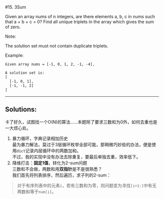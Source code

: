 #15. 3Sum

Given an array nums of n integers, are there elements a, b, c in nums such that a + b + c = 0? Find all unique triplets in the array which gives the sum of zero.

Note:

The solution set must not contain duplicate triplets.

Example:
```
Given array nums = [-1, 0, 1, 2, -1, -4],

A solution set is:
[
  [-1, 0, 1],
  [-1, -1, 2]
]
```  
---
## Solutions:
卡了好久，试图找一个O(N)的算法……本题除了要求三数和为0外，如何去重也是一大烦心处。
1. 暴力循环，字典记录相加历史  
最为暴力解法，莫过于3层循环枚举全部可能，那稍微巧妙些的办法，便是使用`dict`记录内层循环中的两数加和。  
不过，我的实现中没有办法去除重复，要最后单独去重，效率低下。
2. 降维打击：**固定1值**，转化为2-sum问题  
三数和不会做，两数和用**双指针**是不是很熟悉？  
我们首先将列表排序，然后遍历，求子列的2-sum：  
> 对于有序列表中的元素`i`，若有三数和为零，则问题变为寻找`[i+1:]`中有无两数和等于`num[i]`。
